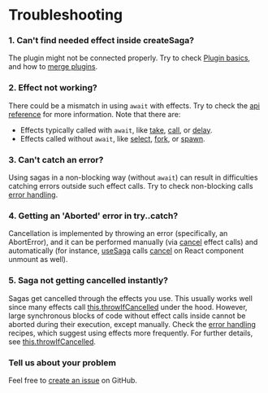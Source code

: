 # Troubleshooting

### 1. Can't find needed effect inside createSaga?

The plugin might not be connected properly. Try to check [Plugin basics](basics.md#plugins), and how to [merge plugins](api.md#mergePlugins).

### 2. Effect not working?

There could be a mismatch in using `await` with effects. Try to check the [api reference](api.md) for more information. Note that there are:
- Effects typically called with `await`, like [take](api.md#take), [call](api.md#call), or [delay](api.md#delay).
- Effects called without `await`, like [select](api.md#select), [fork](api.md#fork), or [spawn](api.md#spawn).

### 3. Can't catch an error?

Using sagas in a non-blocking way (without `await`) can result in difficulties catching errors outside such effect calls. Try to check non-blocking calls [error handling](recipes/non-blocking-calls.md#error-handling).

### 4. Getting an 'Aborted' error in try..catch?

Cancellation is implemented by throwing an error (specifically, an AbortError), and it can be performed manually (via [cancel](api.md#cancel) effect calls) and automatically (for instance, [useSaga](api.md#useSaga) calls [cancel](api.md#cancel) on React component unmount as well).

### 5. Saga not getting cancelled instantly?

Sagas get cancelled through the effects you use. This usually works well since many effects call [this.throwIfCancelled](api.md#throwIfCancelled) under the hood. However, large synchronous blocks of code without effect calls inside cannot be aborted during their execution, except manually. Check the [error handling](recipes/error-handling.md) recipes, which suggest using effects more frequently. For further details, see [this.throwIfCancelled](api.md#throwIfCancelled).

### Tell us about your problem

Feel free to [create an issue](https://github.com/promise-saga/promise-saga.github.io/issues/new) on GitHub.
